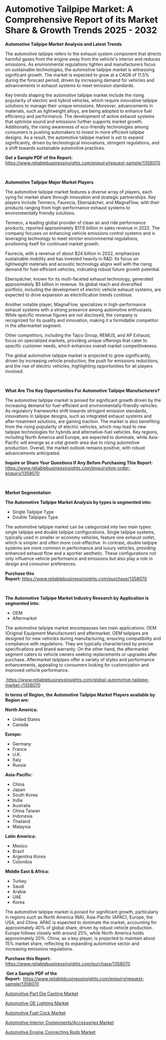 <p><h1>Automotive Tailpipe Market: A Comprehensive Report of its Market Share & Growth Trends 2025 - 2032</h1></p><p><strong>Automotive Tailpipe Market Analysis and Latest Trends</strong></p>
<p><p>The automotive tailpipe refers to the exhaust system component that directs harmful gases from the engine away from the vehicle's interior and reduces emissions. As environmental regulations tighten and manufacturers focus on sustainable technologies, the automotive tailpipe market is witnessing significant growth. The market is expected to grow at a CAGR of 11.5% during the forecast period, driven by increasing demand for vehicles and advancements in exhaust systems to meet emission standards.</p><p>Key trends shaping the automotive tailpipe market include the rising popularity of electric and hybrid vehicles, which require innovative tailpipe solutions to manage their unique emissions. Moreover, advancements in materials, such as lightweight alloys, are being adopted to enhance fuel efficiency and performance. The development of active exhaust systems that optimize sound and emissions further supports market growth. Additionally, the rising awareness of eco-friendly technologies among consumers is pushing automakers to invest in more efficient tailpipe designs. As a result, the automotive tailpipe market is set to expand significantly, driven by technological innovations, stringent regulations, and a shift towards sustainable automotive practices.</p></p>
<p><strong>Get a Sample PDF of the Report:&nbsp;</strong> <a href="https://www.reliablebusinessinsights.com/enquiry/request-sample/1358070?utm_campaign=118&utm_medium=2&utm_source=Github&utm_content=ia&utm_term=30032025&utm_id=automotive-tailpipe">https://www.reliablebusinessinsights.com/enquiry/request-sample/1358070</a></p>
<p>&nbsp;</p>
<p><strong>Automotive Tailpipe Major Market Players</strong></p>
<p><p>The automotive tailpipe market features a diverse array of players, each vying for market share through innovation and strategic partnerships. Key players include Tenneco, Faurecia, Eberspächer, and MagnaFlow, with their products ranging from high-performance exhaust systems to environmentally friendly solutions.</p><p>Tenneco, a leading global provider of clean air and ride performance products, reported approximately $17.6 billion in sales revenue in 2022. The company focuses on enhancing vehicle emissions control systems and is leveraging technology to meet stricter environmental regulations, positioning itself for continued market growth.</p><p>Faurecia, with a revenue of about $24 billion in 2022, emphasizes sustainable mobility and has invested heavily in R&D. Its focus on lightweight materials and acoustic technology aligns well with the rising demand for fuel-efficient vehicles, indicating robust future growth potential.</p><p>Eberspächer, known for its multi-faceted exhaust technology, generated approximately $5 billion in revenue. Its global reach and diversified portfolio, including the development of electric vehicle exhaust systems, are expected to drive expansion as electrification trends continue.</p><p>Another notable player, MagnaFlow, specializes in high-performance exhaust systems with a strong presence among automotive enthusiasts. While specific revenue figures are not disclosed, the company is recognized for its quality and innovation, making it a formidable competitor in the aftermarket segment.</p><p>Other competitors, including the Tajco Group, REMUS, and AP Exhaust, focus on specialized markets, providing unique offerings that cater to specific customer needs, which enhances overall market competitiveness.</p><p>The global automotive tailpipe market is projected to grow significantly, driven by increasing vehicle production, the push for emissions reductions, and the rise of electric vehicles, highlighting opportunities for all players involved.</p></p>
<p>&nbsp;</p>
<p><strong>What Are The Key Opportunities For Automotive Tailpipe Manufacturers?</strong></p>
<p><p>The automotive tailpipe market is poised for significant growth driven by the increasing demand for fuel-efficient and environmentally-friendly vehicles. As regulatory frameworks shift towards stringent emission standards, innovations in tailpipe designs, such as integrated exhaust systems and after-treatment solutions, are gaining traction. The market is also benefiting from the rising popularity of electric vehicles, which may lead to new tailpipe technologies for hybrids and alternative-fuel vehicles. Key regions, including North America and Europe, are expected to dominate, while Asia-Pacific will emerge as a vital growth area due to rising automotive production. Overall, the market outlook remains positive, with robust advancements anticipated.</p></p>
<p><strong>Inquire or Share Your Questions If Any Before Purchasing This Report:</strong> <a href="https://www.reliablebusinessinsights.com/enquiry/pre-order-enquiry/1358070?utm_campaign=118&utm_medium=2&utm_source=Github&utm_content=ia&utm_term=30032025&utm_id=automotive-tailpipe">https://www.reliablebusinessinsights.com/enquiry/pre-order-enquiry/1358070</a></p>
<p>&nbsp;</p>
<p><strong>Market Segmentation</strong></p>
<p><strong>The Automotive Tailpipe Market Analysis by types is segmented into:</strong></p>
<p><ul><li>Single Tailpipe Type</li><li>Double Tailpipes Type</li></ul></p>
<p><p>The automotive tailpipe market can be categorized into two main types: single tailpipe and double tailpipe configurations. Single tailpipe systems, typically used in smaller or economy vehicles, feature one exhaust outlet, which is simpler and often more cost-effective. In contrast, double tailpipe systems are more common in performance and luxury vehicles, providing enhanced exhaust flow and a sportier aesthetic. These configurations not only influence vehicle performance and emissions but also play a role in design and consumer preferences.</p></p>
<p><strong>Purchase this Report:&nbsp;</strong><a href="https://www.reliablebusinessinsights.com/purchase/1358070?utm_campaign=118&utm_medium=2&utm_source=Github&utm_content=ia&utm_term=30032025&utm_id=automotive-tailpipe">https://www.reliablebusinessinsights.com/purchase/1358070</a></p>
<p>&nbsp;</p>
<p><strong>The Automotive Tailpipe Market Industry Research by Application is segmented into:</strong></p>
<p><ul><li>OEM</li><li>Aftermarket</li></ul></p>
<p><p>The automotive tailpipe market encompasses two main applications: OEM (Original Equipment Manufacturer) and aftermarket. OEM tailpipes are designed for new vehicles during manufacturing, ensuring compatibility and compliance with regulations. They are typically characterized by precise specifications and brand warranty. On the other hand, the aftermarket segment caters to vehicle owners seeking replacements or upgrades after purchase. Aftermarket tailpipes offer a variety of styles and performance enhancements, appealing to consumers looking for customization and improved vehicle performance.</p></p>
<p><a href="https://www.reliablebusinessinsights.com/global-automotive-tailpipe-market-r1358070?utm_campaign=118&utm_medium=2&utm_source=Github&utm_content=ia&utm_term=30032025&utm_id=automotive-tailpipe">&nbsp;https://www.reliablebusinessinsights.com/global-automotive-tailpipe-market-r1358070</a></p>
<p><strong>In terms of Region, the Automotive Tailpipe Market Players available by Region are:</strong></p>
<p>
    <p> <strong> North America: </strong>
        <ul>
            <li>United States</li>
            <li>Canada</li>
        </ul>
        </p> 
    <p> <strong> Europe: </strong>
        <ul>
            <li>Germany</li>
            <li>France</li>
            <li>U.K.</li>
            <li>Italy</li>
            <li>Russia</li>
        </ul>
        </p> 
    <p> <strong> Asia-Pacific: </strong>
        <ul>
            <li>China</li>
            <li>Japan</li>
            <li>South Korea</li>
            <li>India</li>
            <li>Australia</li>
            <li>China Taiwan</li>
            <li>Indonesia</li>
            <li>Thailand</li>
            <li>Malaysia</li>
        </ul>
        </p> 
    <p> <strong> Latin America: </strong>
        <ul>
            <li>Mexico</li>
            <li>Brazil</li>
            <li>Argentina Korea</li>
            <li>Colombia</li>
        </ul>
        </p> 
    <p> <strong> Middle East & Africa: </strong>
        <ul>
            <li>Turkey</li>
            <li>Saudi</li>
            <li>Arabia</li>
            <li>UAE</li>
            <li>Korea</li>
        </ul>
    </p>
    </p>
<p><p>The automotive tailpipe market is poised for significant growth, particularly in regions such as North America (NA), Asia-Pacific (APAC), Europe, the USA, and China. APAC is expected to dominate the market, accounting for approximately 40% of global share, driven by robust vehicle production. Europe follows closely with around 25%, while North America holds approximately 20%. China, as a key player, is projected to maintain about 15% market share, reflecting its expanding automotive sector and increasing emissions regulations.</p></p>
<p><strong>Purchase this Report: </strong><a href="https://www.reliablebusinessinsights.com/purchase/1358070?utm_campaign=118&utm_medium=2&utm_source=Github&utm_content=ia&utm_term=30032025&utm_id=automotive-tailpipe">https://www.reliablebusinessinsights.com/purchase/1358070</a></p>
<p>&nbsp;<strong>Get a Sample PDF of the Report:&nbsp;&nbsp;</strong><a href="https://www.reliablebusinessinsights.com/enquiry/request-sample/1358070?utm_campaign=118&utm_medium=2&utm_source=Github&utm_content=ia&utm_term=30032025&utm_id=automotive-tailpipe">https://www.reliablebusinessinsights.com/enquiry/request-sample/1358070</a></p>
<p><strong></strong></p>
<p><p><a href="https://github.com/janotjuljo/Market-Research-Report-List-1/blob/main/automotive-part-die-casting-market.md?utm_campaign=118&utm_medium=2&utm_source=Github&utm_content=ia&utm_term=30032025&utm_id=automotive-tailpipe">Automotive Part Die Casting Market</a></p><p><a href="https://github.com/taveyasenay/Market-Research-Report-List-1/blob/main/automotive-oe-lighting-market.md?utm_campaign=118&utm_medium=2&utm_source=Github&utm_content=ia&utm_term=30032025&utm_id=automotive-tailpipe">Automotive OE Lighting Market</a></p><p><a href="https://github.com/keohannchavo/Market-Research-Report-List-1/blob/main/automotive-fuel-cock-market.md?utm_campaign=118&utm_medium=2&utm_source=Github&utm_content=ia&utm_term=30032025&utm_id=automotive-tailpipe">Automotive Fuel Cock Market</a></p><p><a href="https://github.com/ssaradulai/Market-Research-Report-List-1/blob/main/automotive-interior-componentsaccessories-market.md?utm_campaign=118&utm_medium=2&utm_source=Github&utm_content=ia&utm_term=30032025&utm_id=automotive-tailpipe">Automotive Interior Components/Accessories Market</a></p><p><a href="https://github.com/dukerghostki/Market-Research-Report-List-1/blob/main/automotive-engine-connecting-rods-market.md?utm_campaign=118&utm_medium=2&utm_source=Github&utm_content=ia&utm_term=30032025&utm_id=automotive-tailpipe">Automotive Engine Connecting Rods Market</a></p></p>